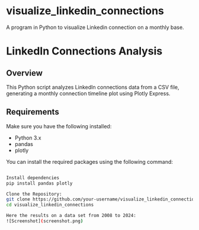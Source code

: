 # visualize_linkedin_connections
A program in Python to visualize Linkedin connection on a monthly base.
# LinkedIn Connections Analysis

## Overview

This Python script analyzes LinkedIn connections data from a CSV file, generating a monthly connection timeline plot using Plotly Express.


## Requirements

Make sure you have the following installed:

- Python 3.x
- pandas
- plotly

You can install the required packages using the following command:

```bash

Install dependencies
pip install pandas plotly

Clone the Repository:
git clone https://github.com/your-username/visualize_linkedin_connections.git
cd visualize_linkedin_connections

Here the results on a data set from 2008 to 2024:
![Screenshot](screenshot.png)



